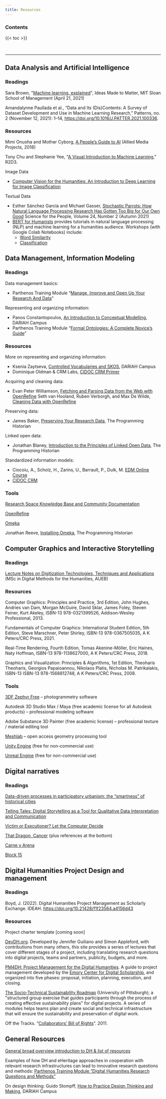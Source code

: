 ```yaml
---
title: Resources
---
```


<h3>Contents</h3>

{{< toc >}}

<br>

***********

## Data Analysis and Artificial Intelligence
### Readings
Sara Brown, "[Machine learning, explained](https://mitsloan.mit.edu/ideas-made-to-matter/machine-learning-explained)", Ideas Made to Matter, MIT Sloan School of Management (April 21, 2021)

Amandalynne Paullada et al., “Data and Its (Dis)Contents: A Survey of Dataset Development and Use in Machine Learning Research,” Patterns, no. 2 (November 12, 2021): 1–14, https://doi.org/10.1016/J.PATTER.2021.100336.
### Resources
Mimi Onuoha and Mother Cyborg, [A People’s Guide to AI](https://alliedmedia.org/wp-content/uploads/2020/09/peoples-guide-ai.pdf) (Allied Media Projects, 2018)

Tony Chu and Stephanie Yee, "[A Visual Introduction to Machine Learning](http://www.r2d3.us/visual-intro-to-machine-learning-part-1/)," R2D3.

Image Data
- [Computer Vision for the Humanities: An Introduction to Deep Learning for Image Classification](https://programminghistorian.org/en/lessons/computer-vision-deep-learning-pt1)

Textual Data
-  Esther Sánchez García and Michael Gasser, [​Stochastic Parrots: How Natural Language Processing Research Has Gotten Too Big for Our Own Good](https://magazine.scienceforthepeople.org/vol24-2-dont-be-evil/stochastic-parrots/) Science for the People, Volume 24, Number 2 (Autumn 2021)
- [BERT for Humanists](http://www.bertforhumanists.org/) provides tutorials in natural language processing (NLP) and machine learning for a humanities audience. Workshops (with Google Colab Notebooks) include:
  * [Word Similarity](http://www.bertforhumanists.org/tutorials/#word-similarity)
  * [Classification](http://www.bertforhumanists.org/tutorials/#classification)
## Data Management, Information Modeling
### Readings
Data management basics:
 - Parthenos Training Module “[Manage, Improve and Open Up Your Research And Data](http://training.parthenos-project.eu/sample-page/manage-improve-and-open-up-your-research-and-data/)”

Representing and organizing information:
 - Panos Constantopoulos, [An Introduction to Conceptual Modelling](https://campus.dariah.eu/resource/posts/an-introduction-to-conceptual-modelling), DARIAH Campus
 - Parthenos Training Module “[Formal Ontologies: A Complete Novice’s Guide](https://training.parthenos-project.eu/sample-page/formal-ontologies-a-complete-novices-guide/)”
### Resources
More on representing and organizing information:
 - Ksenia Zaytseva, [Controlled Vocabularies and SKOS](https://campus.dariah.eu/resource/posts/controlled-vocabularies-and-skos), DARIAH Campus
 - Dominique Oldman & CRM Labs, [CIDOC CRM Primer](https://www.cidoc-crm.org/sites/default/files/CRMPrimer_v1.1_1.pdf)

Acquiring and cleaning data:
 - Evan Peter Williamson, [Fetching and Parsing Data from the Web with OpenRefine](https://programminghistorian.org/en/lessons/fetch-and-parse-data-with-openrefine)
Seth van Hooland, Ruben Verborgh, and Max De Wilde, [Cleaning Data with OpenRefine](https://programminghistorian.org/en/lessons/cleaning-data-with-openrefine)

Preserving data:
 - James Baker, [Preserving Your Research Data](https://programminghistorian.org/en/lessons/preserving-your-research-data),  The Programming Historian

Linked open data:
 - Jonathan Blaney, [Introduction to the Principles of Linked Open Data](https://programminghistorian.org/en/lessons/intro-to-linked-data),  The Programming Historian

Standardized information models:
 - Ciocoiu, A., Scholz, H., Zarins, U., Barrault, P., Dulk, M. [EDM Online Course](https://pro.europeana.eu/page/edm-mooc-introduction)
 - [CIDOC CRM](https://www.cidoc-crm.org/)
### Tools
[Research Space Knowledge Base and Community Documentation](https://researchspace.org/)

[OpenRefine](https://openrefine.org/)

[Omeka](https://omeka.org/)

Jonathan Reeve, [Installing Omeka](https://programminghistorian.org/en/lessons/installing-omeka), The Programming Historian

## Computer Graphics and Interactive Storytelling
### Readings
[Lecture Notes on Digitization Technologies, Techniques and Applications](https://auebgr-my.sharepoint.com/:f:/g/personal/gepap_aueb_gr/Eh8Caw71KIVIgLl21ez1v80BClyoq5fZVlrjpRPks_Ppfw?e=6Gaq6r) (MSc in Digital Methods for the Humanities, AUEB)
### Resources
Computer Graphics: Principles and Practice, 3rd Edition, John Hughes, Andries van Dam, Morgan McGuire, David Sklar, James Foley, Steven Feiner, Kurt Akeley, ISBN-13 978-0321399526, Addison-Wesley Professional, 2013.

Fundamentals of Computer Graphics: International Student Edition, 5th Edition, Steve Marschner, Peter Shirley, ISBN-13 978-0367505035, A K Peters/CRC Press, 2021.

Real-Time Rendering, Fourth Edition, Tomas Akenine-Möller, Eric Haines, Naty Hoffman, ISBN-13 978-1138627000, A K Peters/CRC Press, 2018.

Graphics and Visualization: Principles & Algorithms, 1st Edition, Theoharis Theoharis, Georgios Papaioannou, Nikolaos Platis, Nicholas M. Patrikalakis, ISBN-13 ISBN-13 978-1568812748, A K Peters/CRC Press, 2008.
### Tools
[3DF Zephyr Free](https://www.3dflow.net/3df-zephyr-free/ ) – photogrammetry software

Autodesk 3D Studio Max / Maya (free academic license for all Autodesk products) – professional modeling software

Adobe Substance 3D Painter (free academic license) – professional texture / material editing tool

[Meshlab](https://www.meshlab.net/ ) – open access geometry processing tool

[Unity Engine](https://unity.com/) (free for non-commercial use)

[Unreal Engine](https://www.unrealengine.com/en-US) (free for non-commercial use)
## Digital narratives
### Readings
[Data-driven processes in participatory urbanism: the “smartness” of historical cities](https://scholar.google.com/citations?view_op=view_citation&hl=en&user=JRypRZAAAAAJ&citation_for_view=JRypRZAAAAAJ:XiSMed-E-HIC)

[Telling Tales: Digital Storytelling as a Tool for Qualitative Data Interpretation and Communication](https://journals.sagepub.com/doi/full/10.1177/16094069211022529)

[Victim or Executioner? Let the Computer Decide](https://www.nytimes.com/2020/05/11/world/europe/ukraine-holocaust-babyn-yar.html)

[That Dragon, Cancer](https://en.wikipedia.org/wiki/That_Dragon,_Cancer) (plus references at the bottom)

[Carne y Arena](https://phi.ca/en/carne-y-arena/)

[Block 15](https://block15.aueb.gr/)

## Digital Humanities Project Design and management
### Readings
Boyd, J. (2022). Digital Humanities Project Management as Scholarly Exchange. IDEAH. https://doi.org/10.21428/f1f23564.a4156d43
### Resources
Project charter template [coming soon]

[DevDH.org](https://devdh.org). Developed by Jennifer Guiliano and Simon Appleford, with contributions from many others, this site provides a series of lectures that cover different stages of a project, including translating research questions into digital projects, teams and partners, publicity, budgets, and more.

[PM4DH: Project Management for the Digital Humanities](https://scholarblogs.emory.edu/pm4dh/). A guide to project management developed by the [Emory Center for Digital Scholarship](http://digitalscholarship.emory.edu/), and organized into five phases: proposal, initiation, planning, execution, and closing.  

[The Socio-Technical Sustainability Roadmap](https://sites.haa.pitt.edu/sustainabilityroadmap/) (University of Pittsburgh); a "structured group exercise that guides participants through the process of creating effective sustainability plans" for digital projects.  A series of modules helps teams plan and create social and technical infrastructure that will ensure the sustainability and preservation of digital work.

Off the Tracks. “[Collaborators’ Bill of Rights](https://mcpress.media-commons.org/offthetracks/part-one-models-for-collaboration-career-paths-acquiring-institutional-support-and-transformation-in-the-field/a-collaboration/collaborators%e2%80%99-bill-of-rights/)”. 2011.

## General Resources

[General broad overview introduction to DH & list of resources](https://research.lib.buffalo.edu/dh/home)

Examples of how DH and eHeritage approaches in cooperation with relevant research infrastructures can lead to innovative research questions and methods: [Parthenos Training Module “Digital Humanities Research Questions and Methods”](https://training.parthenos-project.eu/sample-page/digital-humanities-research-questions-and-methods/)

On design thinking:
Guido Stompff, [How to Practice Design Thinking and Making](https://campus.dariah.eu/resource/posts/practicing-design-thinking-and-making), DARIAH Campus

